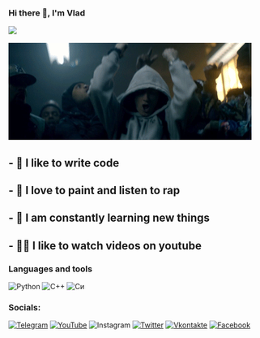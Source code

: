### Hi there 👋, I'm Vlad

![](https://komarev.com/ghpvc/?username=vivichv9)

![header](https://github.com/vivichv9/vivichv9/blob/main/assets/SizA.gif?raw=true)

## - 💪 I like to write code

## - 🎉 I love to paint and listen to rap

## - 🥅 I am constantly learning new things

## - 🤹🏽 I like to watch videos on youtube

### Languages and tools

![Python](https://img.shields.io/badge/-Python-090909?style=for-the-badge&logo=python&logoColor=FFD700)
![С++](https://img.shields.io/badge/-С++-090909?style=for-the-badge&logo=c%2b%2b&logoColor=008080)
![Cи](https://img.shields.io/badge/-Си-090909?style=for-the-badge&logo=c%2b%2b&logoColor=008080)

### Socials:

[![Telegram](https://img.shields.io/badge/-Telegram-090909?style=for-the-badge&logo=telegram&logoColor=27A0D9)](https://t.me/vivichv9)
[![YouTube](https://img.shields.io/badge/-YouTube-090909?style=for-the-badge&logo=YouTube&logoColor=FF0000)](https://www.youtube.com/channel/UC6AdDc09dugGs5BuOJEv37A)
![Instagram](https://img.shields.io/badge/-Instagram-090909?style=for-the-badge&logo=instagram&logoColor=B4068E)
[![Twitter](https://img.shields.io/badge/-Twitter-090909?style=for-the-badge&logo=Twitter&logoColor=1C9DEB)](https://twitter.com/vivichv9)
[![Vkontakte](https://img.shields.io/badge/-Vkontakte-090909?style=for-the-badge&logo=Vk&logoColor=4F7DB3)](https://vk.com/leanplusadrenaline)
[![Facebook](https://img.shields.io/badge/-Facebook-090909?style=for-the-badge&logo=Facebook&logoColor=1195F5)](https://www.facebook.com/kirich555)
